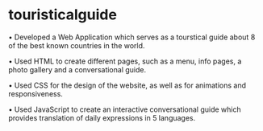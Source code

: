 # touristicalguide

• Developed a Web Application which serves as a tourstical guide about 8 of the best known countries in the world.

• Used HTML to create different pages, such as a menu, info pages, a photo gallery and a conversational guide.

• Used CSS for the design of the website, as well as for animations and responsiveness.

• Used JavaScript to create an interactive conversational guide which provides translation of daily expressions in 5 languages.
